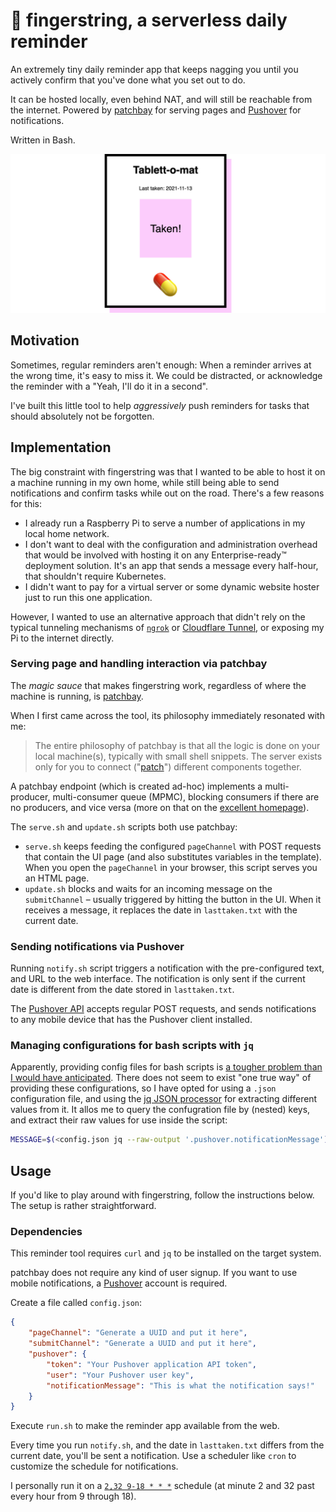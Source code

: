# 🧶 fingerstring, a serverless daily reminder
An extremely tiny daily reminder app that keeps nagging you until you actively confirm that you've done what you set out to do.

It can be hosted locally, even behind NAT, and will still be reachable from the internet.
Powered by [patchbay](https://patchbay.pub/) for serving pages and [Pushover](https://pushover.net/) for notifications.

Written in Bash.

![](screenshot.png)

## Motivation
Sometimes, regular reminders aren't enough: When a reminder arrives at the wrong time, it's easy to miss it. We could be distracted, or acknowledge the reminder with a "Yeah, I'll do it in a second".

I've built this little tool to help _aggressively_ push reminders for tasks that should absolutely not be forgotten.

## Implementation

The big constraint with fingerstring was that I wanted to be able to host it on a machine running in my own home, while still being able to send notifications and confirm tasks while out on the road. There's a few reasons for this:

- I already run a Raspberry Pi to serve a number of applications in my local home network.
- I don't want to deal with the configuration and administration overhead that would be involved with hosting it on any Enterprise-ready™ deployment solution. It's an app that sends a message every half-hour, that shouldn't require Kubernetes.
- I didn't want to pay for a virtual server or some dynamic website hoster just to run this one application.

However, I wanted to use an alternative approach that didn't rely on the typical tunneling mechanisms of [`ngrok`](https://ngrok.com/) or [Cloudflare Tunnel](https://developers.cloudflare.com/pages/how-to/preview-with-cloudflare-tunnel), or exposing my Pi to the internet directly.

### Serving page and handling interaction via patchbay
The _magic sauce_ that makes fingerstring work, regardless of where the machine is running, is [patchbay](https://patchbay.pub/).

When I first came across the tool, its philosophy immediately resonated with me:

> The entire philosophy of patchbay is that all the logic is done on your local machine(s), typically with small shell snippets. The server exists only for you to connect ("[patch](https://en.wikipedia.org/wiki/Patch_panel)") different components together.

A patchbay endpoint (which is created ad-hoc) implements a multi-producer, multi-consumer queue (MPMC), blocking consumers if there are no producers, and vice versa (more on that on the [excellent homepage](https://patchbay.pub/)).

The `serve.sh` and `update.sh` scripts both use patchbay:

- `serve.sh` keeps feeding the configured `pageChannel` with POST requests that contain the UI page (and also substitutes variables in the template). When you open the `pageChannel` in your browser, this script serves you an HTML page.
- `update.sh` blocks and waits for an incoming message on the `submitChannel` – usually triggered by hitting the button in the UI. When it receives a message, it replaces the date in `lasttaken.txt` with the current date.

### Sending notifications via Pushover
Running `notify.sh` script triggers a notification with the pre-configured text, and URL to the web interface. The notification is only sent if the current date is different from the date stored in `lasttaken.txt`.

The [Pushover API](https://pushover.net/api) accepts regular POST requests, and sends notifications to any mobile device that has the Pushover client installed.

### Managing configurations for bash scripts with `jq`
Apparently, providing config files for bash scripts is [a tougher problem than I would have anticipated](https://unix.stackexchange.com/questions/175648/use-config-file-for-my-shell-script). There does not seem to exist "one true way" of providing these configurations, so I have opted for using a `.json` configuration file, and using the [jq JSON processor](https://stedolan.github.io/jq/) for extracting different values from it. It allos me to query the confugration file by (nested) keys, and extract their raw values for use inside the script:
```bash
MESSAGE=$(<config.json jq --raw-output '.pushover.notificationMessage')
```

## Usage
If you'd like to play around with fingerstring, follow the instructions below. The setup is rather straightforward.

### Dependencies
This reminder tool requires `curl` and `jq` to be installed on the target system.

patchbay does not require any kind of user signup. If you want to use mobile notifications, a [Pushover](https://pushover.net/) account is required.

Create a file called `config.json`:
```json
{
    "pageChannel": "Generate a UUID and put it here",
    "submitChannel": "Generate a UUID and put it here",
    "pushover": {
        "token": "Your Pushover application API token",
        "user": "Your Pushover user key",
        "notificationMessage": "This is what the notification says!"
    }
}
```

Execute `run.sh` to make the reminder app available from the web.

Every time you run `notify.sh`, and the date in `lasttaken.txt` differs from the current date, you'll be sent a notification. Use a scheduler like `cron` to customize the schedule for notifications.

I personally run it on a [`2,32 9-18 * * *`](https://crontab.guru/#2,32_9-18_*_*_*) schedule (at minute 2 and 32 past every hour from 9 through 18).